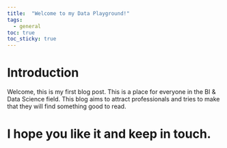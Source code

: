 ```yaml
---
title:  "Welcome to my Data Playground!"
tags:
  - general
toc: true
toc_sticky: true
---
```


# Introduction

Welcome, this is my first blog post.
This is a place for everyone in the BI & Data Science field. This blog aims to attract professionals and tries to make that they will find something good to read.

# I hope you like it and keep in touch.  
